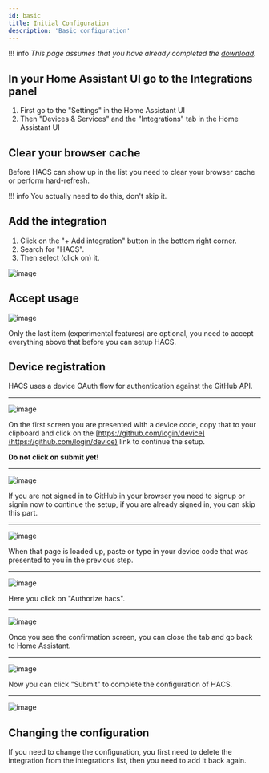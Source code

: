 ```yaml
---
id: basic
title: Initial Configuration
description: 'Basic configuration'
---
```


!!! info
    _This page assumes that you have already completed the [download](/docs/setup/prerequisites.md)._


## In your Home Assistant UI go to the Integrations panel

1. First go to the "Settings" in the Home Assistant UI
1. Then "Devices & Services" and the "Integrations" tab in the Home Assistant UI

## Clear your browser cache

Before HACS can show up in the list you need to clear your browser cache or perform hard-refresh.

!!! info
    You actually need to do this, don't skip it.

## Add the integration

1. Click on the "+ Add integration" button in the bottom right corner.
1. Search for "HACS".
1. Then select (click on) it.

![image](/assets/images/config_flow/conf3.png)

## Accept usage

![image](/assets/images/config_flow/part1.png)

Only the last item (experimental features) are optional, you need to accept everything above that before you can setup HACS.

## Device registration

HACS uses a device OAuth flow for authentication against the GitHub API.

---

![image](/assets/images/config_flow/part2.png)

On the first screen you are presented with a device code, copy that to your clipboard and click on the [https://github.com/login/device](https://github.com/login/device) link to continue the setup.

**Do not click on submit yet!**

---

![image](/assets/images/config_flow/no_account.png)

If you are not signed in to GitHub in your browser you need to signup or signin now to continue the setup, if you are already signed in, you can skip this part.

---

![image](/assets/images/config_flow/part3.png)

When that page is loaded up, paste or type in your device code that was presented to you in the previous step.

---

![image](/assets/images/config_flow/part4.png)

Here you click on "Authorize hacs".

---

![image](/assets/images/config_flow/part5.png)

Once you see the confirmation screen, you can close the tab and go back to Home Assistant.

---

![image](/assets/images/config_flow/part2.png)

Now you can click "Submit" to complete the configuration of HACS.

---

![image](/assets/images/config_flow/conf5.png)

## Changing the configuration

If you need to change the configuration, you first need to delete the integration from the integrations list, then you need to add it back again.
